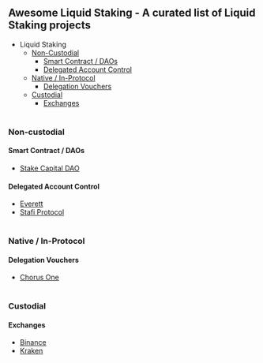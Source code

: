 ## Awesome Liquid Staking - A curated list of Liquid Staking projects

- Liquid Staking
  - [Non-Custodial](#non-custodial)
    - [Smart Contract / DAOs](#smart-contract-daos)
    - [Delegated Account Control](#delegated-account-control)
  - [Native / In-Protocol](#native-in-protocol)
    - [Delegation Vouchers](#delegation-vouchers)
  - [Custodial](#non-custodial)
    - [Exchanges](#exchanges)<br/><br/>      
  

### Non-custodial

#### Smart Contract / DAOs
- [Stake Capital DAO](https://medium.com/stakecapital/introducing-stake-dao-by-stake-capital-claiming-future-yield-revenue-7059e0781328)

#### Delegated Account Control
- [Everett](https://www.everett.zone/)
- [Stafi Protocol](https://docs.stafi.io/)<br/><br/>

### Native / In-Protocol

#### Delegation Vouchers
- [Chorus One](https://blog.chorus.one/delegation-vouchers/)<br/><br/>

### Custodial

#### Exchanges
- [Binance](https://www.binance.com/nl/staking)
- [Kraken](https://www.kraken.com/en-us/features/staking-coins)

